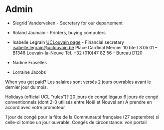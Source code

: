 # Admin

* Siegrid Vanderveken - Secretary for our departement
* Roland Jaumain - Printers, buying computers
* Isabelle Legrain [UCLouvain page](https://uclouvain.be/fr/repertoires/isabelle.legrain) - Financial secretary
isabelle.legrain@uclouvain.be
Place Cardinal Mercier 10 bte L3.05.01 – B1348 Louvain-la-Neuve
Tél. +32 (010)47 82 56 - Bureau D120

* Nadine Fraselles
* Lorraine Jacobs

When you get paid?
Les salaires sont versés 2 jours ouvrables avant le dernier jour du mois.

Holidays (official UCL “rules”)?
20 jours de congé légaux 
6 jours de congé conventionnels (dont 2-3 utilisés entre Noël et Nouvel an)
A prendre en accord avec votre promoteur

1 jour de congé pour la fête de la Communauté française (27 septembre) si celle-ci tombe un jour ouvrable.
Congés de circonstance: voir portail
